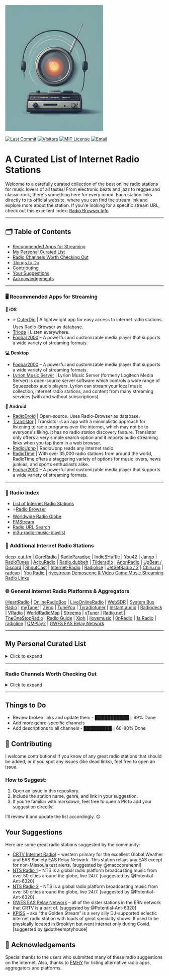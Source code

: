 ![Logo](https://github.com/deroverda/recommended-radio-streams/blob/main/logo_resized_enhanced.png?raw=true)

[![Last Commit](https://img.shields.io/github/last-commit/deroverda/recommended-radio-streams?style=flat-square)](https://github.com/deroverda/recommended-radio-streams)
[![Visitors](https://api.visitorbadge.io/api/VisitorHit?user=deroverda&repo=recommended-radio-streams&countColor=%237B1E7A&style=flat-square)](https://github.com/deroverda/recommended-radio-streams)
[![MIT License](https://img.shields.io/badge/License-MIT-green.svg?style=flat-square)](https://opensource.org/licenses/MIT)
[![Email](https://img.shields.io/badge/email-D14836?style=flat-square&logo=gmail&logoColor=white)](mailto:disposablemail@mailbox.org)





# A Curated List of Internet Radio Stations

Welcome to a carefully curated collection of the best online radio stations for music lovers of all tastes! From electronic beats and jazz to reggae and classic rock, there's something here for every mood. Each station links directly to its official website, where you can find the stream link and explore more about the station. If you're looking for a specific stream URL, check out this excellent index: [Radio Browser Info](https://www.radio-browser.info)


---

## 🗂️ Table of Contents
- [Recommended Apps for Streaming](#recommended-apps-for-streaming)
- [My Personal Curated List](#my-personal-curated-list)
- [Radio Channels Worth Checking Out](#radio-channels-worth-checking-out)
- [Things to Do](#things-to-do)
- [Contributing](#contributing)
- [Your Suggestions](#your-suggestions)
- [Acknowledgements](#acknowledgements)

---

### 🖥️ **Recommended Apps for Streaming**

**📱 iOS**
- ⭐ [CuterDio](https://cuterdio.com/en) | A lightweight app for easy access to internet radio stations. Uses Radio-Browser as database. 
- [Triode](https://triode.app/) | Listen everywhere.
- [Foobar2000](https://www.foobar2000.org/) – A powerful and customizable media player that supports a wide variety of streaming formats.


**💻 Desktop**
- [Foobar2000](https://www.foobar2000.org/) – A powerful and customizable media player that supports a wide variety of streaming formats.
- [Lyrion Music Server](https://github.com/LMS-Community) | Lyrion Music Server (formerly Logitech Media Server) is open-source server software which controls a wide range of Squeezebox audio players. Lyrion can stream your local music collection, internet radio stations, and content from many streaming services (with and without subscriptions).

**🤖 Android**
- [RadioDroid](https://github.com/segler-alex/RadioDroid) | Open-source. Uses Radio-Browser as database. 
- [Transistor](https://codeberg.org/y20k/transistor) | Transistor is an app with a minimalistic approach for listening to radio programs over the internet, which may not be to everyone's liking. It has no radio station discovery feature. Transistor only offers a very simple search option and it imports audio streaming links when you tap them in a web browser.
- [RadioUpnp](https://play.google.com/store/apps/details?id=com.watea.radio_upnp) | RadioUpnp reads any internet radio.
- [RadioTime](https://play.google.com/store/apps/details?id=com.radiotime.app) | With over 35,000 radio stations from around the world, RadioTime offers a staggering variety of options for music lovers, news junkies, and sports enthusiasts alike.
- [Foobar2000](https://www.foobar2000.org/) – A powerful and customizable media player that supports a wide variety of streaming formats.



---

### 📜 Radio Index

- [List of Internet Radio Stations](https://en.wikipedia.org/wiki/List_of_Internet_radio_stations)
- ⭐[Radio Browser](https://www.radio-browser.info)
- [Worldwide Radio Globe](https://radio.garden/)
- [FMStream](https://fmstream.org)
- [Radio URL Search](https://streamurl.link)
- [m3u-radio-music-playlist](https://junguler.github.io/m3u-radio-music-playlists)

### 🔗 Additional Internet Radio Stations
[deep-cut.fm](https://deep-cut.fm) | [CoreRadio](https://coreradio.online/) | [RadioParadise](https://www.radioparadise.com) | [IndieSHuffle](https://www.indieshuffle.com) | [You42](https://www.you42.com) | [Jango](https://www.jango.com) | [RadioTunes](https://www.radiotunes.com)  | [AccuRadio](https://www.accuradio.com) | [Radio.dubbeh](https://radio.dubbeh.net/) | [Tilderadio](https://tilderadio.org/) | [AnonRadio](https://anonradio.net) | [UpBeat / Discord](https://discord.com) | [ShoutCast](https://www.shoutcast.com) | [Internet-Radio](https://www.internet-radio.com) | [Radiolise](https://radiolise.com) | [JetSetRadio / 2](https://jetsetradio.live/) | [Chiru.no](https://chiru.no) | [radcap](https://www.radcap.ru) | [You Radio](https://play.you.radio/) | [rivestream](https://www.rivestream.com) [Demoscene & Video Game Music Streaming Radio Links](https://mw.rat.bz/davgmsrl/)

### 🌐 General Internet Radio Platforms & Aggregators
[iHeartRadio](https://www.iheart.com) | [OnlineRadioBox](https://onlineradiobox.com) | [LiveOnlineRadio](https://www.liveonlineradio.net) | [WebSDR](http://websdr.org/) | [System Bus Radio](https://github.com/fulldecent/system-bus-radio) | [myTuner](https://mytuner-radio.com) | [Zeno](https://zeno.fm) | [TuneYou](https://tuneyou.com) | [Tvradiotuner](https://tvradiotuner.com) | [Instant.audio](https://instant.audio) | [Radiodeck](https://www.radiodeck.com) | [VRadio](https://www.vradio.app) | [WorldRadioMap](https://www.worldradiomap.com) | [Streema](https://streema.com) | [vTuner](https://www.vtuner.com) | [Radio.net](https://www.radio.net) | [TheOneStopRadio](https://theonestopradio.com) | [Radio Guide](https://www.radioguide.fm) | [Xiph](https://xiph.org) | [ilovemusic](https://ilovemusic.de/) | [0nRadio](https://0nradio.com) | [1a Radio](https://1aradio.com) | [radioline](https://www.radioline.co) | [QMPlay2](https://github.com/zaps166/QMPlay2) | [GWES EAS Relay Network](https://gwes-eas.network/listen/)

---

## My Personal Curated List
<details>
  <summary>Click to expand</summary>

### Artist Specific 🎤👑
- **Exclusive Radio - 2pac**: [Link](https://streaming.exclusive.radio/er/2pac/icecast.audio)  
- **Exclusive Radio - ABBA**: [Link](https://streaming.exclusive.radio/er/abba/icecast.audio)  
- **Exclusive Radio - Aretha Franklin**: [Link](https://streaming.exclusive.radio/er/arethafranklin/icecast.audio)  
- **Exclusive Radio - BB King**: [Link](https://streaming.exclusive.radio/er/bbking/icecast.audio)  
- **Exclusive Radio - Bob Marley**: [Link](https://streaming.exclusive.radio/er/bobmarley/icecast.audio)  
- **Exclusive Radio - Creedence Clearwater Revival**: [Link](https://streaming.exclusive.radio/er/creedence/icecast.audio)  
- **Exclusive Radio - Daft Punk**: [Link](https://www.surfmusik.de/m3u/exclusively-daft-punk,20696.m3u)  
- **Exclusive Radio - Ella Fitzgerald**: [Link](https://streaming.exclusive.radio/er/ellafitzgerald/icecast.audio)  
- **Exclusive Radio - Eric Clapton**: [Link](https://streaming.exclusive.radio/er/ericclapton/icecast.audio)  
- **Exclusive Radio - Jimi Hendrix**: [Link](https://streaming.exclusive.radio/er/hendrix/icecast.audio)  
- **Exclusive Radio - John Coltrane**: [Link](http://streaming.exclusive.radio/er/johncoltrane/icecast.audio)  
- **Exclusive Radio - Steely Dan**: [Link](https://streaming.exclusive.radio/er/steelydan/icecast.audio)  
- **Exclusive Radio - Supertramp**: [Link](https://streaming.exclusive.radio/er/supertramp/icecast.audio)  
- **Exclusive Radio - The Beatles**: [Link](http://streaming.exclusive.radio/er/beatles/icecast.audio)  
- **Exclusive Radio - The Police**: [Link](https://streaming.exclusive.radio/er/policehits/icecast.audio)  
- **Exclusive Radio - Van Morrison**: [Link](https://streaming.exclusive.radio/er/vanmorrison/icecast.audio)  
- **Australian Digital Radio Network - Red Hot Chili Peppers**: [Link](http://abm22.com.au:8000/CONTAINER129)  
- **Grateful Dead Radio - WGDR**: [Link](https://www.madmusicradio.com/wgdr)
- **Grateful Dead**: [Link](http://108.163.245.230:8100/stream) | unknown station
- **Virgin Radio Rockstar: Rolling Stones**: [Link](https://icy.unitedradio.it/VirginSpecialEvent.mp3)



---

### Classical 🎻🎶

- **Calm Radio - Symphony**: [Link](https://calmradio.com/channel-guide/classical-music)
- **Calm Radio - Classical Mix**: [Link](https://calmradio.com/channel-guide/classical-music)
- **Calm Radio - Opera**: [Link](https://calmradio.com/channel-guide/classical-music)
- **WFMT Chicago**: [Link](https://www.wfmt.com/)
- **WBJC Baltimore**: [Link](https://www.wbjc.com/)
- **WMNR**: [Link](https://www.wmnr.org/listen)

---

### Electronic ⚡
- **1.FM - Deep Techno & House**: [Link](https://www.1.fm/stations)
- **Cashmere Radio**: [Link](http://cashmereradio.com) | A Berlin-based station with diverse, experimental electronic music.
- **Dance Wave**: [Link](http://dancewave.com) | Focuses on upbeat electronic dance music.
- **FluxFM - ChillHop**: [Link](http://fluxfm.de/chillhop) | Plays a relaxed mix of hip-hop influenced electronic beats.
- **FluxFM - Hippie Trippy Garden**: [Link](https://www.fluxfm.de/posts/401dece5-d1f7-4d5b-9a50-5a1481758118) | Features psychedelic and experimental electronic music.
- **FluxFM - Sound Of Berlin**: [Link](http://fluxfm.de/sound-of-berlin) | Showcases the electronic music scene of Berlin.
- **FluxFM - Berlin Beach House Radio**: [Link](http://fluxfm.de/berlin-beach-house)  
- **Frisky Deep**: [Link](https://www.friskyradio.com/) | Specializes in deep house and similar electronic styles.
- **Frisky Radio**: [Link](https://www.friskyradio.com/) | A broader mix of various electronic genres.
- **LYL Radio**: [Link](https://lyl.live/) |  An independent station known for diverse and eclectic electronic selections.
- **LuxuriaMusic**: [Link](http://luxuriamusic.com) | Plays retro-futuristic and exotica-influenced electronic music.
- **Octave Radio**: [Link](http://octaveradio.com) | Plays a variety of electronic music, sometimes also categorized as Jazz.
- **OpenLab FM**: [Link](https://openlab.fm) | Broadcasting from Ibiza, this station offers a unique blend of electronic music and visual arts, curated by a roster of creative professionals.
- **NTS Radio - Poolside**: [Link](http://ntslive.co.uk) | Features chill and summery electronic vibes.
- **Radio Caprice - Minimal Tech House**: [Link](http://www.radcap.ru/) | Tech house
- **Skylab Radio**: [Link](http://skylabradio.com) | Known for spacey, ambient, and experimental electronic sounds.
- **Datafruits**: [Link](https://datafruits.fm/) | Focuses on chiptune and video game-inspired electronic music.
- **dublab**: [Link](http://dublab.com) | Features a wide range of experimental and underground electronic music.
- **TEKnival Radio**: [Link](http://teknivalradio.com) | Plays hard-edged techno and rave-inspired electronic music. 
- **Rainwave - All**: [Link](http://rainwave.cc/all) | A mix of different types of video game music including electronic styles.
- **Rainwave - Chiptunes**: [Link](https://rainwave.cc/chiptune/)  
- **Italoradio.fm**: [Link](https://italoradio.fm/) | Plays Italo-disco music.
- **Radio ItaloPower!**: [Link](http://italopower.com) | Italodisco hits & rarities.
- **Radio BipTunia**: [Link](https://biptunia.com/) | Plays experimental and quirky electronic music.
- **Shonan Beach FM**: [Link](https://www.beachfm.co.jp/) | Japanese radio station focusing on chilled out electronic and beach vibes.
- **Fnoob Techno**: [Link](https://fnoobtechno.com/) | A dedicated techno station.

---

### General 📻🌈
- **Doctor Pundit - Yacht Rock Jams**: [Link](https://www.doctorpundit.com/media/)  
- **Yacht Rock Miami**: [Link](https://www.yachtrockmiami.com/)  
- **SuperStereo 1 - Yacht Rock**: [Link](https://www.hiresaudio.online/category/radio/)  
- **Classic Vinyl HD**: [Link](https://walmradio.com/classic/)  
- **KTKE 101.5 FM**: [Link](https://www.truckeetahoeradio.com/) | general station
- **SuperStereo 1+ - Disco, Soul & Funk**: [Link](https://www.hiresaudio.online/category/radio/)  
- **Soho Radio**: [Link](http://sohoradio.com) | A London-based station with a variety of music and talk shows.
- **Technicolor Web Of Sound**: [Link](https://www.techwebsound.com/) | Plays 1960s psychedelic rock and pop. 
- **The Dump**: [Link](http://thedump.com) |  Eclectic mix of various genres and obscure music.
- **The Lake Radio**: [Link](http://thelakeradio.com)  
- **The SoCal Sound**: [Link](http://thesocalsound.org) | Features contemporary California rock, pop and indie music. 
- **The Penthouse**: [Link](https://thepenthouse.fm/) | Asoul, r&b and pop music. variety of classic 
- **Time Capsule Show**: [Link](https://ckut.ca/timecapsule/))  
- **Totally Wired Radio**: [Link](http://totallywiredradio.com) |  Plays a mix of indie, punk, and alternative music.
- **181.fm**: [Link](https://www.181.fm/)  
- **Her.st - Propaganda Broadcast**: [Link](https://her.st/radio/)  
- **J-Club Club Bandstand**: [Link](http://jclubradio.com) | Plays a mix of classic and contemporary Japanese music.
- **KBON**: [Link](https://www.kbon.com/) | Plays a mix of Louisiana-based music.
- **KKJZ-HD88.1**: [Link](https://kkjz.org/) | A public radio station that plays jazz and blues.
- **Le Grigri**: [Link](http://legrigri.com) | Plays a mix of African and Caribbean music.
- **Le Mellotron**: [Link](http://lemellotron.com) | Features a mix of world music, jazz and electronic.
- **Mondo Bongo Radio**: [Link](http://mondobongoradio.com) | Plays a mix of world music, exotica and soul.
- **Mother Earth Radio**: [Link](http://motherearthradio.com) | Plays a mix of nature-themed, acoustic music.
- **Mother Earth Radio - Instrumental**: [Link](http://motherearthradio.com/instrumental)  
- **Mutant Radio**: [Link](http://mutantradio.com) |  Plays an eclectic mix of experimental and alternative music.
- **Nugs Radio**: [Link](http://nugs.net) |  Plays live recordings of rock and jam bands.
- **Pi ano **: [Link](http://stream.p-node.org/piano) |  Piano only. 
- **REYFM**: [Link](https://rey.fm/) | Plays contemporary pop and latin music.
- **Radio France**: [Link](http://www.radiofrance.fr/live) | A French public radio station with a variety of programming.
- **Radio Paradise - Main Mix**: [Link](http://radioparadise.com/main-mix)  
- **Radio Free Phoenix**: [Link](http://radiofreephoenix.com)  
- **Radio Krimi**: [Link](http://radiokrimi.com) | Plays mystery-themed radio dramas.
- **KEXP**: [Link](https://www.kexp.org/listen/) | Highly praised for its exceptional music selection.

---
 
### Jazz 🎷
- **Adroit Jazz Underground**: [Link](https://mytuner-radio.com/sv/radio/adroit-jazz-underground-492026/) | Focuses on underground and less mainstream jazz.
- **Jazz Con Class**: [Link](http://jazzconclass.com)  
- **KSDS Jazz 88.3 FM**: [Link](https://www.jazz88.org/) | A public radio station broadcasting classic and contemporary jazz.
- **Radio Suisse Jazz**: [Link](http://radiosuissejazz.ch)  
- **WBGO 88.3**: [Link](http://wbgo.org) | A New York-based public radio station specializing in jazz.
- **WDNA 88.9**: [Link](http://wdna.org) |  Miami-based public radio station focused on jazz and Latin jazz.
- **KEWU-FM (89.5 MHz Jazz 89.5)**: [Link](https://kewuradio.ewu.edu/KEWU_Jazz_89.5) | A public radio station with a focus on jazz.
- **Octave Radio**: [Link](https://octaverecords.out.airtime.pro/octaverecords_a?_ga=2.139116787.1781832620.1687634712-199058362.1687634712) | Also appears in the Electronic category, sometimes plays jazz.

---
  

### Lounge & Chill 🍹🌅🌴
- **1.FM - Costa Del Mar**: [Link](https://www.1.fm/stations)
- **1.FM - Sax4Love**: [Link](https://www.1.fm/stations)
- **24/7 LoFi Radio**: [Link](https://www.247lofiradio.com/)
- **BB 05.5 Charivari Munchen**: [Link](https://www.charivari.de/radio/internetradio-streams)  
- **FluxFM - FluxLounge**: [Link](http://fluxfm.de/fluxlounge)  
- **Blue Marlin Ibiza**: [Link](http://www.bluemarlinibiza.com/radio/live)  
- **Nordic Lodge**: [Link](https://www.nordiclodgeradio.com/)  


---

### Oldies/Classic 📼
- **Pumpkin FM - 1940s radio**: [Link](http://pumpkinfm.com/1940s-stream) | The Old Time Radio Network
- **Pumpkin FM - Radio England**: [Link](http://pumpkinfm.com/radio-england-stream) | The Old Time Radio Network
- **Ultimate Oldies Radio**: [Link](http://ultimateoldiesradio.com) | Musical History of the 50's, 60's, 70's & More!
- **Vintage Obscura Radio**: [Link](http://vintageobscura.com) | Nearly 100,000 music-obsessed researchers scour the internet daily to uncover nearly forgotten music of every genre and category at /r/vintageobscura
- **Radio Nostalgia**: [Link](http://cast1.torontocast.com:1630/stream) | Plays classic pop and music from the 1940's to 1980's.

---

### Reggae & Dub 🇯🇲 🟩🟨🟥
- **Dr Dick's Dub Shack**: [Link](http://drdicksdubshack.com) | Bermuda-based online radio station playing all species of dub, downtempo and bass music -  from the classic early analogue dub reggae of the 60s and 70s, through to 80s and 90s digidub, on to year 3000 steppas and future bass music!
- **Alpha Boys School Radio**: [Link](http://alphaboysschoolradio.com) | Every song features at least one past student of the Alpha music programme in Kingston, Jamaica. Founded in 1880, Alpha has helped launch the careers of jazz innovators, ska pioneers and reggae icons. Operated by the Sisters of Mercy of Jamaica, a Catholic order of nuns since 1890, Alpha continues to develop the next generation of music talent.

---

### ⭐**SomaFM**
- **SomaFM - Bossa Beyond**: [Link](https://somafm.com/listen/) - Silky-smooth, laid-back Brazilian-style rhythms of Bossa Nova, Samba and beyond
- **SomaFM - Deep Space One**: [Link](https://somafm.com/listen/) - Deep ambient electronic, experimental and space music. For inner and outer space exploration.
- **SomaFM - Groove Salad**: [Link](https://somafm.com/listen/) | A nicely chilled plate of ambient/downtempo beats and grooves.
- **SomaFM - Groove Salad Classic**: [Link](https://somafm.com/listen/) | The classic (early 2000s) version of a nicely chilled plate of ambient/downtempo beats and grooves.
- **SomaFM - Left Coast 70s**: [Link](https://somafm.com/listen/) | Mellow album rock from the Seventies. Yacht not required.
- **SomaFM - SF Police Scanner**: [Link](https://somafm.com/listen/) | San Francisco Public Safety Scanner Feed
- **SomaFM - Seven Inch Soul**: [Link](https://somafm.com/listen/) | Vintage soul tracks from the original 45 RPM vinyl.
- **SomaFM - ThistleRadio**: [Link](https://somafm.com/listen/) | Exploring music from Celtic roots and branches
- **SomaFM - Suburbs of Goa**: [Link](http://somafm.com/suburbsofgoa)  
- **SomaFM - ALL CHANNELS**: [Link](https://somafm.com/listen/)

---

### World Music 🌍🎶
**African** 🪘🦁
- **Oroko Radio**: [Link](https://oroko.live/) | Afro Indie Radio showcases Indie, Folk, and Soul music. Resident artist Tommy WÁ, a Nigerian-born singer/songwriter, poet, and guitarist, blends Afro Indie acoustics with poetic storytelling. Influenced by his multicultural upbringing and experiences in Nigeria and Ghana, his music reflects a soulful fusion of genres and rich folkloric wisdom. Written in English, Yoruba-influenced dialects, and pidgin, his introspective works offer mutual understanding and emotional closure to listeners.
- **Pan African Space Station**: [Link](https://panafricanspacestation.org.za/) | The Pan African Space Station (PASS), founded by Chimurenga and Neo Muyanga in 2008, is a dynamic platform combining a live radio studio, performance space, research hub, and internet radio station. Operating in transitory spaces, PASS blends sound, music, and words to create new forms of knowledge, inspired by Sun Ra’s philosophy, "There are other worlds out there they never told you about." PASS challenges perceptions of Africa, fosters collective experiences, and explores how we understand and mediate shared human and historical connections.
- **Radio Caprice - Afrobeat**: [Link](http://www.radcap.ru/)
- **Alefa Music - Afrobeat** [Link](https://alefamusic.net/) | Alefamusic is a webradio dedicated to Malagasy music, especially the salegy rhythm. Founded in 2006 in France, it began as a radio show hosted by DJ Gasy Mich and Fabrice Mystone on Aligre FM 93.1 Paris, airing until November 2017. The webradio launched in 2012, continuing the show’s legacy by broadcasting Malagasy music worldwide. Alefamusic is available on its website and platforms like Orange, Freebox TV, Radioking, TuneIn, and more.

**Latin/Caribbean** 🌴🎺
- **Gladys Palmera Coleccion**: [Link](http://gladyspalmera.com/coleccion) | Plays a mix of Latin and Spanish music.
- **Isla Negra Upbeat**: [Link](https://www.radio-browser.info/history/af54e7ca-3a45-40cd-8ca8-c5ee9bc4231d) | Radio Isla Negra is a non-profit, non-commercial radio station created by Hernan Rodriguez M in 1999 from the small beach town of Isla Negra, Chile. It has been an unparalleled source of handpicked music from across the musical spectrum.
            Its mission is to find the best tracks regardless of time, genre, or style. No additives. No sugar added. Just 100% Pure High-Quality Music.
        Streaming without commercials or interruptions since 1999.
- **Isla Negra Slowbeat**: [Link](https://www.radio-browser.info/history/c3517203-bd27-4019-9ba9-a72a53e4c88f) 

**Other** 🌀🌍
- **Celtic Music Radio**: [Link](https://www.celticmusicradio.net/) | Welcome to Celtic Music Radio 95FM, a community station run by volunteers, broadcasting to Greater Glasgow and the world. We play a wide range of traditional, contemporary, folk, roots, Americana, and world music, supporting emerging acts. With strong ties to Scottish culture and festivals, we offer diverse, high-quality programming. Our loyal listeners tune in via 95FM, DAB, mobile apps, and our website. As a charity, we stay on air through donations, fundraisers, and limited advertising.

</details>

---

### Radio Channels Worth Checking Out
<details>
  <summary>Click to expand</summary>

These are some channels I’ve heard are good, but I haven't had the chance to check them all out yet. Feel free to explore and see what suits your taste! most links seem to be dead, manually search for these using the tools above. please report and I'll update.😊

- 101.1 WFMU – Freeform Radio: [Link](https://wfmu.org/)
- 1FM Chillout Lounge: [Link](https://www.1.fm/stations)
- 113.fm Hits 1997 – Ads: [Link](https://www.113.fm/)
- All Jazz Radio – South Africa: [Link](https://www.madmusicradio.com/wjzz)
- Ambient Sleeping Pill: [Link](https://ambientsleepingpill.com/)
- Antenne Bayern - [Link](https://www.antenne.de/webradio/)
- Antenne Bayern – CoffeeHouse: [Link](https://www.antenne.de/webradio/coffeemusic)
- Basso Radio – Deep House and Progressive: [Link](https://www.bassoradio.com/)
- Berlin Community Radio: [Link](https://tunein.com/radio/Berlin-Community-Radio-s209811/)
- Beyond the Beat Generation: [Link](http://www.beyondthebeatgeneration.com/)
- Blue Marlin Ibiza – Dance/Elect: [Link](https://www.bluemarlinibiza.com/radio/)
- Bondi Beach Radio – Sydney: [Link](https://bondiradio.com.au/)
- ChillTraxx – World’s Chillout Channel: [Link](https://www.chilltrax.com/)
- CKUT 90.3 Montreal College Community Radio: [Link](http://ckut.ca)
- Country Radio – USA: [Link](https://country-radio.com/)
- Dublin Digital Radio – Ireland: [Link](https://listen.dublindigitalradio.com/home)
- Eurodance Radio: [Link](https://www.eurodance-radio.com/)
- Fine Music Radio 101.3 FM – Cape Town: [Link](https://www.fmr.co.za/)
- FIP – France: [Link](https://www.radiofrance.fr/fip)
- Folk Alley – Ohio: [Link](https://folkalley.com/)
- Frisky Radio – Chill: [Link](http://friskyradio.com)
- Frisky Radio – Deep: [Link](https://www.friskyradio.com/)
- Frisky Radio – Underground Electronic: [Link](http://friskyradio.com)
- Galaxie Radio – FM 95.3 – French Dance Elect.: [Link](http://galaxieradio.com)
- Irish Pub Radio: [Link](http://irishpubradio.com)
- Jazz 88 – San Diego: [Link](https://jazz88.org)
- Jazz & Blues Radio – United States: [Link](https://www.radio.se/s/jazzradio-blues)
- Jazz24: [Link](https://www.jazz24.org/)
- JazzFM – UK: [Link](http://jazzfm.com)
- KCLR96FM – Kilkenny, Ireland: [Link](http://kclr96fm.com)
- KCRW 89.9 FM – Los Angeles: [Link](https://www.kcrw.com/)
- KDHX 88.1 FM – St. Louis: [Link](http://kdhx.org)
- KEXP – Seattle, University of Washington: [Link](http://kexp.org)
- KEXP 90.3 FM – Seattle: [Link](http://kexp.org)
- KissFM 2.0 Trance: [Link](http://kissfm.com)
- KIX Belgium – Talk and Radio: [Link](https://www.radiokix.be/)
- KNBR 104.5 – KFOG S.F. Talk/Music: [Link](http://knbr.com)
- KUSF 90.3 FM – San Francisco: [Link](https://www.kusf.org)
- KUTX 98.9 FM – Austin: [Link](http://kutx.org)
- KUTX 98.9 – Austin UT: [Link](http://kutx.org)
- KZSC 88.1 FM – Santa Cruz: [Link](http://kzsc.org)
- KZSU 90.1 FM – Stanford: [Link](https://kzsu.stanford.edu/)
- KZSU Stanford 90.1 FM – Stanford, CA: [Link](http://kzsu.stanford.edu)
- MacSlon’s Irish Pub Radio: [Link](http://www.macslons-irish-pub-radio.com/)
- Mondo Radio – Pop and Jazz: [Link](http://mondoradio.com)
- Newtown Radio – Prog – Good Alt. – Brooklyn: [Link](https://newtownradio.com)
- Radio Caroline 259 Gold: [Link](http://radiocaroline.co.uk)
- Radio Dismuke – 1920’s 1930’s Jazz and Pop: [Link](http://dismuke.org)
- Radio France Internationale – World News: [Link](http://rfi.org)
- Radio Free Europe/Radio Liberty: [Link](https://www.rferl.org/)
- Radio Galaxie – Haiti: [Link](http://galaxieradio.com)
- Radio Galaxie 104.5: [Link](http://radiogalaxie.com)
- Radio Marija – Lithuania: [Link](https://www.marijosradijas.lt/)
- Radio Nacional de Espana (RNE): [Link](https://www.rtve.es/radio)
- Radio New Zealand National: [Link](http://rnz.co.nz)
- Radio Nova – Ireland: [Link](https://www.nova.ie/)
- Radio Popolare – Milan, Italy: [Link](http://radiopopolare.it)
- Radio Reverb 97.2 – Brighton UK Community Radio: [Link](http://radioreverb.com)
- Radio Reverb 97.2 FM – Brighton: [Link](https://www.radioreverb.com/)
- Radio Subasio – Italy: [Link](http://radiosubasio.com)
- Radio Swiss Jazz: [Link](https://www.radioswissjazz.ch/en)
- Ralph Radio – Russia: [Link](http://ralphradio.ru)
- Resonance 104.4FM – London – Diverse Community Radio: [Link](https://www.resonancefm.com/)
- Retro Soul Radio UK: [Link](https://www.retrosoulradio.co.uk)
- Rinse FM – UK: [Link](http://rinse.fm)
- Rinse FM (Rinse France) – Dance/Urban – London: [Link](http://rinse.fm)
- RTE Radio 1 – Ireland: [Link](http://rte.ie)
- Sky Radio 101Fm – Dutch/Netherlands – US Pop: [Link](https://www.skyradio.nl/)
- Smooth Jazz Chicago: [Link](http://smoothjazzchicago.com)
- Taui FM – Tahiti: [Link](https://theonestopradio.com/radio/taui-fm)
- The Current – Minnesota Public Radio: [Link](http://thecurrent.org)
- The Edge Radio – New Zealand: [Link](http://theedge.co.nz)
- The Jazz Groove: [Link](https://jazzgroove.org/?channel=mix1)
- Time Capsule Audio Network: [Link](http://timecapsuleaudio.com)
- TSF Jazz 89.9 FM – Paris – Jazz, Talk: [Link](http://tsfjazz.com)
- Tuned In Radio – Classical: [Link](http://tunedinradio.com)
- WBEZ 91.5 FM – Chicago: [Link](http://wbez.org)
- WDR 1Live Plan B: [Link](http://wdr.de)
- WFUV 90.7 FM – New York: [Link](http://wfuv.org)
- WFMU – Rock and Soul Ichiban – 50’s Funk: [Link](https://wfmu.org/)
- WFMU 91.1 FM – New Jersey: [Link](https://wfmu.org/)
- WGN 720 AM Chicago – News/Classic Rock: [Link](http://wgnradio.com)
- WKCR 89.9 FM – Columbia University: [Link](http://wkcr.org)
- WLRN 91.3 FM – Miami: [Link](http://wlrn.org)
- WNUR 89.3 FM – Northwestern University: [Link](http://wnur.org)
- WNYC – New York City Public Radio: [Link](http://wnyc.org)
- WNYC 93.9 FM – New York: [Link](http://wnyc.org)
- WNYC-FM – New York City: [Link](http://wnyc.org)
- Worldwide FM – Cool Jazz Style mixes: [Link](https://worldwidefm.net/)
- WQXR Q2 – Classical NY: [Link](http://wqxr.org)
- WQXR Q2 – New York Public Radio: [Link](http://wqxr.org)
- WRIR 97.3 FM – Richmond: [Link](http://wrir.org)
- WWOZ 90.7 – New Orleans: [Link](https://www.wwoz.org/)
- WXYC 89.3FM - Chapel Hill - NC Freeform College Radio: [Link](https://wxyc.org/)

</details>

--- 

## Things to Do

- Review broken links and update them -  ███████████░ 99% Done
- Add more genre-specific channels
- Add descriptions to all channels - █████████░ 60-80% Done


## 🤝 Contributing

I welcome contributions! If you know of any great radio stations that should be added, or if you spot any issues (like dead links), feel free to open an issue. 

### How to Suggest:
1. Open an issue in this repository.
2. Include the station name, genre, and link in your suggestion.
3. If you're familiar with markdown, feel free to open a PR to add your suggestion directly!

I’ll review it and update the list accordingly. 😊


## Your Suggestions
Here are some great radio stations suggested by the community:

- [CRTV Internet Radio](https://erncrtv.com/)) – western primary for the excellent Global Weather and EAS Society EAS Relay Network. This station relays any EAS except for non-Missoula test alerts. [suggested by @macccorehenni]
- [	NTS Radio 1](https://www.nts.live/1) – NTS is a global radio platform broadcasting music from over 50 cities around the globe, live 24/7. [suggested by @Potential-Ant-6320]
- [	NTS Radio 2](https://www.nts.live/2) – NTS is a global radio platform broadcasting music from over 50 cities around the globe, live 24/7. [suggested by @Potential-Ant-6320]
- [GWES EAS Relay Network](https://gwes-eas.network/listen/) – all of the sister stations in the ERN network that CRTV is a part of. [suggested by @Potential-Ant-6320]
- [KPISS](https://kpiss.fm/) – aka “the Golden Stream” is a very silly DJ-supported eclectic internet radio station with loads of great specialty shows. It used to be physically located in Brooklyn but went internet only during Covid. [suggested by @dotheemptyhouse]

## 🙏 Acknowledgements

Special thanks to the users who submitted many of these radio suggestions on the internet. Also, thanks to [FMHY](https://fmhy.pages.dev/) for listing alternative radio apps, aggregators and platforms. 

